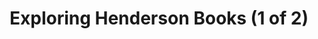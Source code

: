 ---
title: "Exploring Henderson Books (1 of 2)"
contains:
  - bookshop
  - books
  - square
  - sign
picture: "/assets/camera-roll/2018/2018-02-01-exploring-henderson-books-1/20180201_212401530_iOS.jpg"
related:
  - Exploring Henderson Books (2 of 2)
thumbnail: "/assets/camera-roll/2018/2018-02-01-exploring-henderson-books-1/20180201_212401530_iOS-thumbnail.jpg"
tags:
  - photograph
  - bookshop
  - Henderson Books
  - Bellingham
---